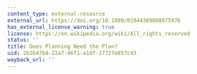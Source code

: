 ```yaml
---
content_type: external-resource
external_url: https://doi.org/10.1080/01944369808975976
has_external_license_warning: true
license: https://en.wikipedia.org/wiki/All_rights_reserved
status: ''
title: Does Planning Need the Plan?
uid: 2b2b47b4-22a7-46f1-a1df-17727e857c43
wayback_url: ''
---
```

